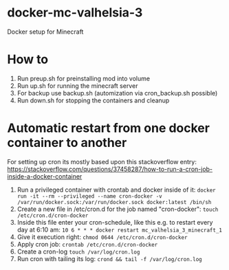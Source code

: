 # docker-mc-valhelsia-3
Docker setup for Minecraft

# How to
1. Run preup.sh for preinstalling mod into volume
2. Run up.sh for running the minecraft server
3. For backup use backup.sh (automization via cron_backup.sh possible)
4. Run down.sh for stopping the containers and cleanup

# Automatic restart from one docker container to another

For setting up cron its mostly based upon this stackoverflow entry: https://stackoverflow.com/questions/37458287/how-to-run-a-cron-job-inside-a-docker-container

1. Run a privileged container with crontab and docker inside of it: `docker run -it --rm --privileged --name cron-docker -v /var/run/docker.sock:/var/run/docker.sock docker:latest /bin/sh`
2. Create a new file in /etc/cron.d for the job named "cron-docker": `touch /etc/cron.d/cron-docker`
3. Inside this file enter your cron-schedule, like this e.g. to restart every day at 6:10 am: `10 6 * * * docker restart mc_valhelsia_3_minecraft_1`
4. Give it execution right: `chmod 0644 /etc/cron.d/cron-docker`
5. Apply cron job: `crontab /etc/cron.d/cron-docker`
6. Create a cron-log `touch /var/log/cron.log`
7. Run cron with tailing its log: `crond && tail -f /var/log/cron.log`
